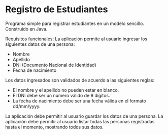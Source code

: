 # Registro de Estudiantes
Programa simple para registrar estudiantes en un modelo sencillo. Construido en Java.

Requisitos funcionales:
La aplicación permite al usuario ingresar los siguientes datos de una persona:
 - Nombre
 - Apellido
 - DNI (Documento Nacional de Identidad)
 - Fecha de nacimiento

Los datos ingresados son validados de acuerdo a las siguientes reglas:
 - El nombre y el apellido no pueden estar en blanco.
 - El DNI debe ser un número válido de 8 dígitos.
 - La fecha de nacimiento debe ser una fecha válida en el formato dd/mm/yyyy.

La aplicación debe permitir al usuario guardar los datos de una persona.
La aplicación debe permitir al usuario listar todas las personas registradas hasta el momento, mostrando todos sus datos.
